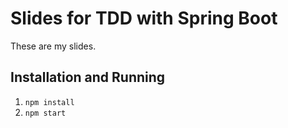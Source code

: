 # Slides for TDD with Spring Boot

These are my slides.

## Installation and Running

1. `npm install`
2. `npm start`
